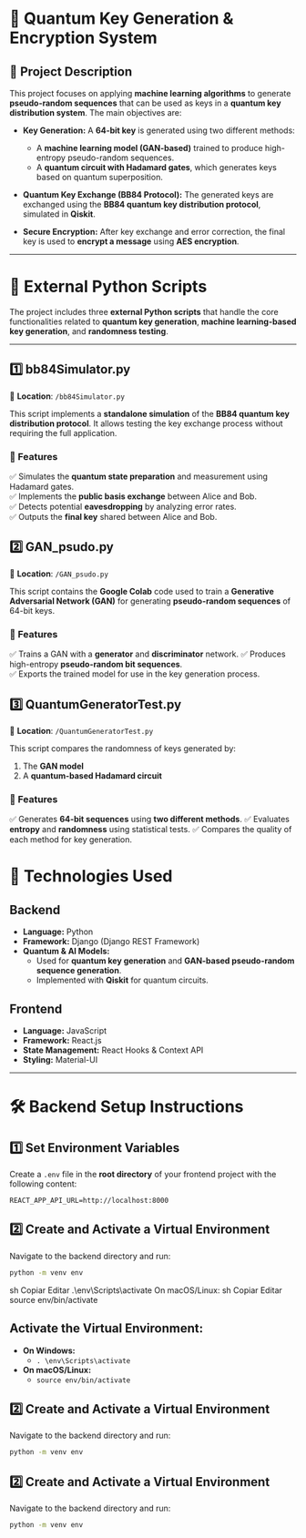 # **🔑 Quantum Key Generation & Encryption System**  

## **📌 Project Description**  
This project focuses on applying **machine learning algorithms** to generate **pseudo-random sequences** that can be used as keys in a **quantum key distribution system**. The main objectives are:  

- **Key Generation:** A **64-bit key** is generated using two different methods:  
  - A **machine learning model (GAN-based)** trained to produce high-entropy pseudo-random sequences.  
  - A **quantum circuit with Hadamard gates**, which generates keys based on quantum superposition.  

- **Quantum Key Exchange (BB84 Protocol):** The generated keys are exchanged using the **BB84 quantum key distribution protocol**, simulated in **Qiskit**.  

- **Secure Encryption:** After key exchange and error correction, the final key is used to **encrypt a message** using **AES encryption**.  

---

# **📂 External Python Scripts**  

The project includes three **external Python scripts** that handle the core functionalities related to **quantum key generation**, **machine learning-based key generation**, and **randomness testing**.  

---

## **1️⃣ bb84Simulator.py**  
📍 **Location**: `/bb84Simulator.py`  

This script implements a **standalone simulation** of the **BB84 quantum key distribution protocol**. It allows testing the key exchange process without requiring the full application.  

### **🔹 Features**  
✅ Simulates the **quantum state preparation** and measurement using Hadamard gates.  
✅ Implements the **public basis exchange** between Alice and Bob.  
✅ Detects potential **eavesdropping** by analyzing error rates.  
✅ Outputs the **final key** shared between Alice and Bob.  


## **2️⃣ GAN_psudo.py**  
📍 **Location**: `/GAN_psudo.py`  

This script contains the **Google Colab** code used to train a **Generative Adversarial Network (GAN)** for generating **pseudo-random sequences** of 64-bit keys. 

### **🔹 Features**  
✅ Trains a GAN with a **generator** and **discriminator** network.
✅ Produces high-entropy **pseudo-random bit sequences**.  
✅ Exports the trained model for use in the key generation process.

## **3️⃣ QuantumGeneratorTest.py**  
📍 **Location**: `/QuantumGeneratorTest.py`  

This script compares the randomness of keys generated by:

1. The **GAN model**
2. A **quantum-based Hadamard circuit**


### **🔹 Features**  
✅ Generates **64-bit sequences** using **two different methods**.
✅ Evaluates **entropy** and **randomness** using statistical tests.
✅ Compares the quality of each method for key generation.

# **🚀 Technologies Used**  

## **Backend**  
- **Language:** Python  
- **Framework:** Django (Django REST Framework)  
- **Quantum & AI Models:**  
  - Used for **quantum key generation** and **GAN-based pseudo-random sequence generation**.  
  - Implemented with **Qiskit** for quantum circuits.  

## **Frontend**  
- **Language:** JavaScript  
- **Framework:** React.js  
- **State Management:** React Hooks & Context API  
- **Styling:** Material-UI

---

# **🛠 Backend Setup Instructions**  

## **1️⃣ Set Environment Variables**  
Create a `.env` file in the **root directory** of your frontend project with the following content:  

```env
REACT_APP_API_URL=http://localhost:8000
```

## **2️⃣ Create and Activate a Virtual Environment**  
Navigate to the backend directory and run:

```sh
python -m venv env
```



sh
Copiar
Editar
.\env\Scripts\activate
On macOS/Linux:
sh
Copiar
Editar
source env/bin/activate
## **Activate the Virtual Environment:**  

- **On Windows:**  
  - `. \env\Scripts\activate`
- **On macOS/Linux:**  
  - `source env/bin/activate`

## **2️⃣ Create and Activate a Virtual Environment**  
Navigate to the backend directory and run:

```sh
python -m venv env
```

## **2️⃣ Create and Activate a Virtual Environment**  
Navigate to the backend directory and run:

```sh
python -m venv env
```

